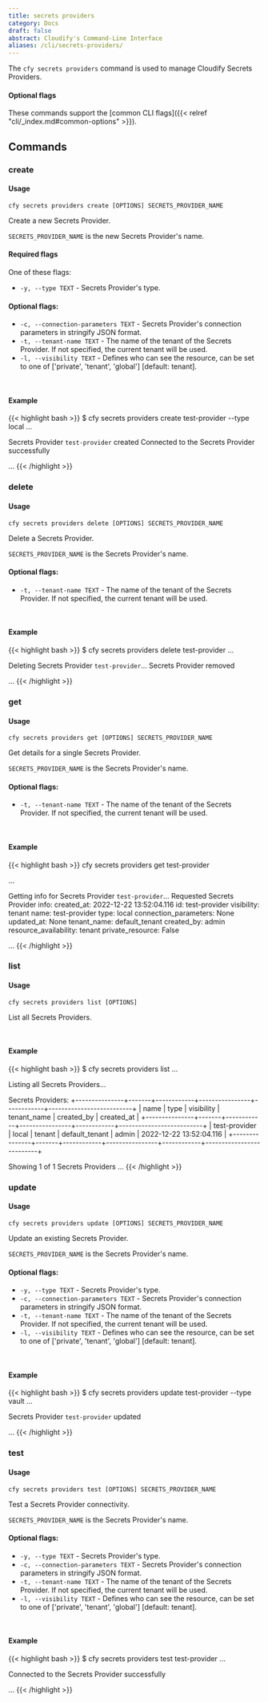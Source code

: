 ```yaml
---
title: secrets providers
category: Docs
draft: false
abstract: Cloudify's Command-Line Interface
aliases: /cli/secrets-providers/
---
```


The `cfy secrets providers` command is used to manage Cloudify Secrets Providers.

#### Optional flags
These commands support the [common CLI flags]({{< relref "cli/_index.md#common-options" >}}).

## Commands

### create

#### Usage
`cfy secrets providers create [OPTIONS] SECRETS_PROVIDER_NAME`

Create a new Secrets Provider.

`SECRETS_PROVIDER_NAME` is the new Secrets Provider's name.

#### Required flags

One of these flags:

* `-y, --type TEXT` - Secrets Provider's type.

#### Optional flags:

* `-c, --connection-parameters TEXT` - Secrets Provider's connection parameters in stringify JSON format.
* `-t, --tenant-name TEXT` - The name of the tenant of the Secrets Provider. If not specified, the current tenant will be used.
* `-l, --visibility TEXT` - Defines who can see the resource, can be set to one of ['private', 'tenant', 'global'] [default: tenant].

&nbsp;
#### Example

{{< highlight  bash  >}}
$ cfy secrets providers create test-provider --type local
...

Secrets Provider `test-provider` created
Connected to the Secrets Provider successfully

...
{{< /highlight >}}

### delete

#### Usage
`cfy secrets providers delete [OPTIONS] SECRETS_PROVIDER_NAME`

Delete a Secrets Provider.

`SECRETS_PROVIDER_NAME` is the Secrets Provider's name.

#### Optional flags:

* `-t, --tenant-name TEXT` - The name of the tenant of the Secrets Provider. If not specified, the current tenant will be used.

&nbsp;
#### Example

{{< highlight  bash  >}}
$ cfy secrets providers delete test-provider
...

Deleting Secrets Provider `test-provider`...
Secrets Provider removed

...
{{< /highlight >}}

### get

#### Usage
`cfy secrets providers get [OPTIONS] SECRETS_PROVIDER_NAME`

Get details for a single Secrets Provider.

`SECRETS_PROVIDER_NAME` is the Secrets Provider's name.

#### Optional flags:

* `-t, --tenant-name TEXT` - The name of the tenant of the Secrets Provider. If not specified, the current tenant will be used.


&nbsp;
#### Example

{{< highlight  bash  >}}
cfy secrets providers get test-provider

...

Getting info for Secrets Provider `test-provider`...
Requested Secrets Provider info:
created_at:                2022-12-22 13:52:04.116 
id:                        test-provider
visibility:                tenant
name:                      test-provider
type:                      local
connection_parameters:     None
updated_at:                None
tenant_name:               default_tenant
created_by:                admin
resource_availability:     tenant
private_resource:          False


...
{{< /highlight >}}

### list

#### Usage
`cfy secrets providers list [OPTIONS]`

List all Secrets Providers.

&nbsp;
#### Example

{{< highlight  bash  >}}
$ cfy secrets providers list
...

Listing all Secrets Providers...

Secrets Providers:
+---------------+-------+------------+----------------+------------+--------------------------+
|      name     |  type | visibility |  tenant_name   | created_by |        created_at        |
+---------------+-------+------------+----------------+------------+--------------------------+
| test-provider | local |   tenant   | default_tenant |   admin    | 2022-12-22 13:52:04.116  |
+---------------+-------+------------+----------------+------------+--------------------------+

Showing 1 of 1 Secrets Providers
...
{{< /highlight >}}

### update

#### Usage
`cfy secrets providers update [OPTIONS] SECRETS_PROVIDER_NAME`

Update an existing Secrets Provider.

`SECRETS_PROVIDER_NAME` is the Secrets Provider's name.

#### Optional flags:

* `-y, --type TEXT` - Secrets Provider's type.
* `-c, --connection-parameters TEXT` - Secrets Provider's connection parameters in stringify JSON format.
* `-t, --tenant-name TEXT` - The name of the tenant of the Secrets Provider. If not specified, the current tenant will be used.
* `-l, --visibility TEXT` - Defines who can see the resource, can be set to one of ['private', 'tenant', 'global'] [default: tenant].

&nbsp;
#### Example

{{< highlight  bash  >}}
$ cfy secrets providers update test-provider --type vault
...

Secrets Provider `test-provider` updated

...
{{< /highlight >}}


### test

#### Usage
`cfy secrets providers test [OPTIONS] SECRETS_PROVIDER_NAME`

Test a Secrets Provider connectivity.

`SECRETS_PROVIDER_NAME` is the Secrets Provider's name.

#### Optional flags:

* `-y, --type TEXT` - Secrets Provider's type.
* `-c, --connection-parameters TEXT` - Secrets Provider's connection parameters in stringify JSON format.
* `-t, --tenant-name TEXT` - The name of the tenant of the Secrets Provider. If not specified, the current tenant will be used.
* `-l, --visibility TEXT` - Defines who can see the resource, can be set to one of ['private', 'tenant', 'global'] [default: tenant].

&nbsp;
#### Example

{{< highlight  bash  >}}
$ cfy secrets providers test test-provider
...

Connected to the Secrets Provider successfully

...
{{< /highlight >}}
